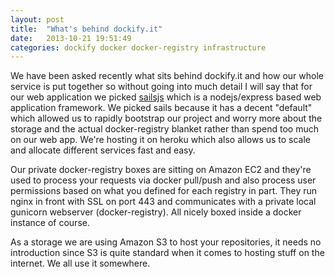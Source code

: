```yaml
---
layout: post
title:  "What's behind dockify.it"
date:   2013-10-21 19:51:49
categories: dockify docker docker-registry infrastructure
---
```


We have been asked recently what sits behind dockify.it and how our whole service is put together so without going into much detail I will say that for our web application we picked [sailsjs](http://www.sailjs.org) which is a nodejs/express based web application framework. We picked sails because it has a decent "default" which allowed us to rapidly bootstrap our project and worry more about the storage and the actual docker-registry blanket rather than spend too much on our web app. We're hosting it on heroku which also allows us to scale and allocate different services fast and easy.

Our private docker-registry boxes are sitting on Amazon EC2 and they're used to process your requests via docker pull/push and also process user permissions based on what you defined for each registry in part. They run nginx in front with SSL on port 443 and communicates with a private local gunicorn webserver (docker-registry). All nicely boxed inside a docker instance of course.

As a storage we are using Amazon S3 to host your repositories, it needs no introduction since S3 is quite standard when it comes to hosting stuff on the internet. We all use it somewhere.